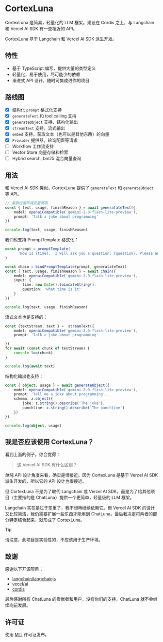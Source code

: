 # CortexLuna

CortexLuna 是简易，轻量化的 LLM 框架。建设在 Cordis 之上，与 Langchain 和 Vercel AI SDK 有一些相近的 API。

CortexLuna 基于 Langchain 和 Vercel AI SDK 派生开发。

## 特性

* 基于 TypeScript 编写，提供大量的类型定义
* 轻量化，易于使用，尽可能少的依赖
* 渐进式 API 设计，随时可集成进你的项目

## 路线图

* [x] 结构化 `prompt` 格式化支持
* [x] `generateText` 和 tool calling 支持
* [x] `generateObject` 支持，结构化输出
* [x] `streamText` 支持，流式输出
* [x] `embed` 支持，获取文本（也可以是其他东西）的向量
* [x] `Provider` 提供器，轮询配置等请求
* [ ] Workflow 工作流支持
* [ ] Vector Store 向量存储和检索
* [ ] Hybrid search, bm25 混合向量查询

## 用法

和 Vercel AI SDK 类似，CortexLuna 提供了 `generateText` 和 `generateObject` 等 API。

```typescript
// 需要设置环境变量啊喂
const { text, usage, finishReason } = await generatateText({
    model: openaiCompatible('gemini-2.0-flash-lite-preview'),
    prompt: 'Talk a joke about programming'
})

console.log(text, usage, finishReason)
```

我们也支持 PromptTemplate 格式化：

```typescript
const prompt = promptTemplate(
      'Now is {time}.  I will ask you a question: {question}. Please answer it.'
)

const chain = bindPromptTemplate(prompt, generatateText)
const { text, usage, finishReason } = await chain({
    model: openaiCompatible('gemini-2.0-flash-lite-preview'),
    input: {
        time: new Date().toLocaleString(),
        question: 'what time is it'
    }
})

console.log(text, usage, finishReason)
```

流式文本也是支持的：

```typescript
const {textStream, text } =  streamText({
    model: openaiCompatible('gemini-2.0-flash-lite-preview'),
    prompt: 'Talk a joke about programming'

})
for await (const chunk of textStream) {
    console.log(chunk)
}

console.log(await text)
```

结构化输出也支持：

```typescript
const { object, usage } = await generateObject({
    model: openaiCompatible('gemini-2.0-flash-lite-preview'),
    prompt: 'Tell me a joke about programming',
    schema: z.object({
        joke: z.string().describe('The joke'),
        punchline: z.string().describe('The punchline')
    })
})

console.log(object, usage)
```

## 我是否应该使用 CortexLuna？

看到上面的例子，你会觉得：

> 这 Vercel AI SDK 有什么区别？

单纯 API 设计角度来看，确实是很接近。因为 CortexLuna 是基于 Vercel AI SDK 派生开发的，所以它的 API 设计也很接近。

但 CortexLuna 不是为了取代 Langchain 或 Vercel AI SDK，而是为了给其他项目（主要指的是 ChatLuna）提供一个更简单，轻量级的 LLM 框架。

Langchain 实在是过于笨重了，我不想再继续依赖它。但 Vercel AI SDK 的设计又比较简洁，我仍需要扩展一些东西才能用到 ChatLuna。最后我决定将两者的部分特定结合起来，就形成了 CortexLuna。

> [!TIP]
> 请注意，此项目是实验性的，不应该用于生产环境。

## 致谢

感谢以下开源项目：

* [langchain/langchainjs](https://github.com/langchain-ai/langchainjs)
* [vecel/ai](https://github.com/vercel)
* [cordis](https://github.com/cordiverse/cordis)

最后感谢所有 ChatLuna 的贡献者和用户，没有你们的支持，ChatLuna 就不会继续向前发展。

## 许可证

使用 [MIT](./LICENSE) 许可证发布。

